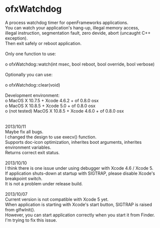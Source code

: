 ofxWatchdog
===========

A process watchdog timer for openFrameworks applications.<br/>
You can watch your application's hang-up, illegal memory access,<br/>
illegal instruction, segmentation fault, zero devide, abort (uncaught C++ exception).<br/>
Then exit safely or reboot application.<br/>
<br/>
Only one function to use:<br/>
<br/>
o ofxWatchdog::watch(int msec, bool reboot, bool override, bool verbose)<br/>
<br/>
Optionally you can use:<br/>
<br/>
o ofxWatchdog::clear(void)<br/>
<br/>
Development environment:<br/>
o MacOS X 10.7.5 + Xcode 4.6.2 + of 0.8.0 osx<br/>
o MacOS X 10.8.5 + Xcode 5.0 + of 0.8.0 osx<br/>
o (not tested) MacOS X 10.8.5 + Xcode 4.6.0 + of 0.8.0 osx<br/>
<br/>
<br/>
2013/10/11<br/>
Maybe fix all bugs.<br/>
I changed the design to use execv() function.<br/>
Supports doc-icon optimization, inherites boot arguments, inherites environment variables.<br/>
Returns correct exit status.<br/>
<br/>
2013/10/10<br/>
I think there is one issue under using debugger with Xcode 4.6 / Xcode 5.<br/>
If application shuts-down at startup with SIGTRAP, please disable Xcode's breakpoint switch.<br/>
It is not a problem under release build.<br/>
<br/>
2013/10/07<br/>
Current version is not compatible with Xcode 5 yet.<br/>
When application is starting with Xcode's start button, SIGTRAP is raised from glfwInit().<br/>
However, you can start application correctly when you start it from Finder.<br/>
I'm trying to fix this issue.<br/>
